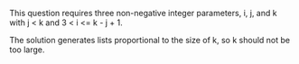 This question requires three non-negative integer parameters, i, j, and k with j < k and 3 < i <= k - j + 1.

The solution generates lists proportional to the size of k, so k should not be too large.